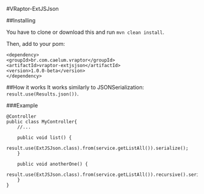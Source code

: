 #VRaptor-ExtJSJson

##Installing

You have to clone or download this and run `mvn clean install`.

Then, add to your pom:

```
<dependency>
<groupId>br.com.caelum.vraptor</groupId>
<artifactId>vraptor-extjsjson</artifactId>
<version>1.0.0-beta</version>
</dependency>

```

##How it works
It works similarly to JSONSerialization: `result.use(Results.json())`.

###Example

```
@Controller
public class MyController{
    //...
    
    public void list() {
        result.use(ExtJSJson.class).from(service.getListAll()).serialize();
    }
    
    public void anotherOne() {
    result.use(ExtJSJson.class).from(service.getListAll()).recursive().serialize();
    }
}

```
